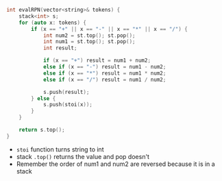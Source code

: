 ```cpp
int evalRPN(vector<string>& tokens) {
	stack<int> s;
	for (auto x: tokens) {
		if (x == "+" || x == "-" || x == "*" || x == "/") {
			int num2 = st.top(); st.pop();
			int num1 = st.top(); st.pop();
			int result;

			if (x == "+") result = num1 + num2;
			else if (x == "-") result = num1 - num2;
			else if (x == "*") result = num1 * num2;
			else if (x == "/") result = num1 / num2;

			s.push(result);
		} else {
			s.push(stoi(x));
		}
	}

	return s.top();
}
```


* `stoi` function turns string to int
* stack `.top()` returns the value and pop doesn't
* Remember the order of num1 and num2 are reversed because it is in a stack